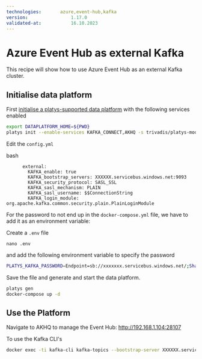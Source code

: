 ```yaml
---
technologies:       azure,event-hub,kafka
version:				1.17.0
validated-at:			16.10.2023
---
```


# Azure Event Hub as external Kafka

This recipe will show how to use Azure Event Hub as an external Kafka cluster. 

## Initialise data platform

First [initialise a platys-supported data platform](../documentation/getting-started) with the following services enabled

```bash
export DATAPLATFORM_HOME=${PWD}
platys init --enable-services KAFKA_CONNECT,AKHQ -s trivadis/platys-modern-data-platform -w 1.17.0
```

Edit the `config.yml` 

bash
```
      external:
        KAFKA_enable: true
        KAFKA_bootstrap_servers: XXXXXX.servicebus.windows.net:9093
        KAFKA_security_protocol: SASL_SSL
        KAFKA_sasl_mechanism: PLAIN
        KAFKA_sasl_username: $$ConnectionString
        KAFKA_login_module: org.apache.kafka.common.security.plain.PlainLoginModule
```

For the password to not end up in the `docker-compose.yml` file, we have to add it as an environment variable:

Create a `.env` file 

```
nano .env
```

and add the following environment variable to specify the password 

```bash
PLATYS_KAFKA_PASSWORD=Endpoint=sb://xxxxxxx.servicebus.windows.net/;SharedAccessKeyName=XXXXXXXXXXX;SharedAccessKey=XXXXXXXXXXXXXXXX
```

Save the file and generate and start the data platform.

```bash
platys gen
docker-compose up -d
```

## Use the Platform

Navigate to AKHQ to manage the Event Hub: <http://192.168.1.104:28107>

To use the Kafka CLI's

```bash
docker exec -ti kafka-cli kafka-topics --bootstrap-server XXXXXX.servicebus.windows.net:9093 --command-config config.properties --list
```

